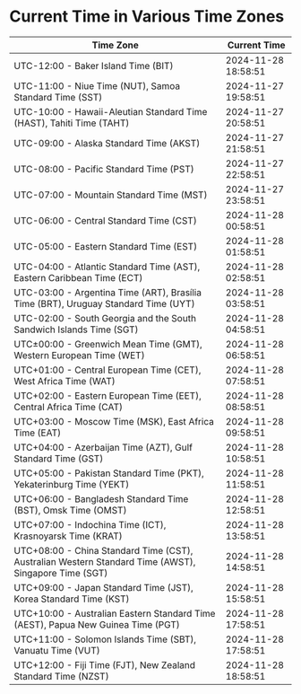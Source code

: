 # Current Time in Various Time Zones

| Time Zone | Current Time |
|-----------|--------------|
| UTC-12:00 - Baker Island Time (BIT) | 2024-11-28 18:58:51 |
| UTC-11:00 - Niue Time (NUT), Samoa Standard Time (SST) | 2024-11-27 19:58:51 |
| UTC-10:00 - Hawaii-Aleutian Standard Time (HAST), Tahiti Time (TAHT) | 2024-11-27 20:58:51 |
| UTC-09:00 - Alaska Standard Time (AKST) | 2024-11-27 21:58:51 |
| UTC-08:00 - Pacific Standard Time (PST) | 2024-11-27 22:58:51 |
| UTC-07:00 - Mountain Standard Time (MST) | 2024-11-27 23:58:51 |
| UTC-06:00 - Central Standard Time (CST) | 2024-11-28 00:58:51 |
| UTC-05:00 - Eastern Standard Time (EST) | 2024-11-28 01:58:51 |
| UTC-04:00 - Atlantic Standard Time (AST), Eastern Caribbean Time (ECT) | 2024-11-28 02:58:51 |
| UTC-03:00 - Argentina Time (ART), Brasília Time (BRT), Uruguay Standard Time (UYT) | 2024-11-28 03:58:51 |
| UTC-02:00 - South Georgia and the South Sandwich Islands Time (SGT) | 2024-11-28 04:58:51 |
| UTC±00:00 - Greenwich Mean Time (GMT), Western European Time (WET) | 2024-11-28 06:58:51 |
| UTC+01:00 - Central European Time (CET), West Africa Time (WAT) | 2024-11-28 07:58:51 |
| UTC+02:00 - Eastern European Time (EET), Central Africa Time (CAT) | 2024-11-28 08:58:51 |
| UTC+03:00 - Moscow Time (MSK), East Africa Time (EAT) | 2024-11-28 09:58:51 |
| UTC+04:00 - Azerbaijan Time (AZT), Gulf Standard Time (GST) | 2024-11-28 10:58:51 |
| UTC+05:00 - Pakistan Standard Time (PKT), Yekaterinburg Time (YEKT) | 2024-11-28 11:58:51 |
| UTC+06:00 - Bangladesh Standard Time (BST), Omsk Time (OMST) | 2024-11-28 12:58:51 |
| UTC+07:00 - Indochina Time (ICT), Krasnoyarsk Time (KRAT) | 2024-11-28 13:58:51 |
| UTC+08:00 - China Standard Time (CST), Australian Western Standard Time (AWST), Singapore Time (SGT) | 2024-11-28 14:58:51 |
| UTC+09:00 - Japan Standard Time (JST), Korea Standard Time (KST) | 2024-11-28 15:58:51 |
| UTC+10:00 - Australian Eastern Standard Time (AEST), Papua New Guinea Time (PGT) | 2024-11-28 17:58:51 |
| UTC+11:00 - Solomon Islands Time (SBT), Vanuatu Time (VUT) | 2024-11-28 17:58:51 |
| UTC+12:00 - Fiji Time (FJT), New Zealand Standard Time (NZST) | 2024-11-28 18:58:51 |
